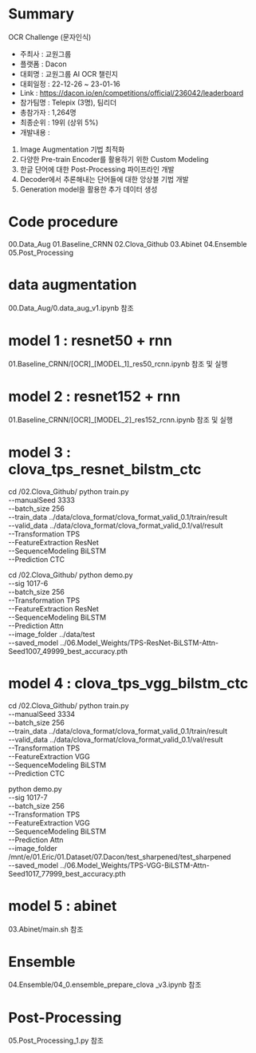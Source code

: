 # Summary <br>

OCR Challenge (문자인식)
- 주최사 : 교원그룹
- 플랫폼 : Dacon
- 대회명 : 교원그룹 AI OCR 챌린지
- 대회일정 : 22-12-26 ~ 23-01-16
- Link : https://dacon.io/en/competitions/official/236042/leaderboard
- 참가팀명 : Telepix (3명), 팀리더
- 총참가자 : 1,264명
- 최종순위 : 19위 (상위 5%)
- 개발내용 :
1. Image Augmentation 기법 최적화
2. 다양한 Pre-train Encoder를 활용하기 위한 Custom Modeling
3. 한글 단어에 대한 Post-Processing 파이프라인 개발
4. Decoder에서 추론해내는 단어들에 대한 앙상블 기법 개발
5. Generation model을 활용한 추가 데이터 생성


# Code procedure
00.Data_Aug
01.Baseline_CRNN
02.Clova_Github
03.Abinet
04.Ensemble
05.Post_Processing


# data augmentation
00.Data_Aug/0.data_aug_v1.ipynb 참조 


# model 1 : resnet50 + rnn
01.Baseline_CRNN/[OCR]_[MODEL_1]_res50_rcnn.ipynb 참조 및 실행 

# model 2 : resnet152 + rnn 
01.Baseline_CRNN/[OCR]_[MODEL_2]_res152_rcnn.ipynb 참조 및 실행 

# model 3 : clova_tps_resnet_bilstm_ctc
cd /02.Clova_Github/
python train.py \
--manualSeed 3333 \
--batch_size 256 \
--train_data ../data/clova_format/clova_format_valid_0.1/train/result \
--valid_data ../data/clova_format/clova_format_valid_0.1/val/result \
--Transformation TPS \
--FeatureExtraction ResNet \
--SequenceModeling BiLSTM \
--Prediction CTC


cd /02.Clova_Github/
python demo.py \
--sig 1017-6 \
--batch_size 256 \
--Transformation TPS \
--FeatureExtraction ResNet \
--SequenceModeling BiLSTM \
--Prediction Attn \
--image_folder ../data/test \
--saved_model ../06.Model_Weights/TPS-ResNet-BiLSTM-Attn-Seed1007_49999_best_accuracy.pth

# model 4 : clova_tps_vgg_bilstm_ctc

cd /02.Clova_Github/
python train.py \
--manualSeed 3334 \
--batch_size 256 \
--train_data ../data/clova_format/clova_format_valid_0.1/train/result \
--valid_data ../data/clova_format/clova_format_valid_0.1/val/result \
--Transformation TPS \
--FeatureExtraction VGG \
--SequenceModeling BiLSTM \
--Prediction CTC

python demo.py \
--sig 1017-7 \
--batch_size 256 \
--Transformation TPS \
--FeatureExtraction VGG \
--SequenceModeling BiLSTM \
--Prediction Attn \
--image_folder /mnt/e/01.Eric/01.Dataset/07.Dacon/test_sharpened/test_sharpened \
--saved_model ../06.Model_Weights/TPS-VGG-BiLSTM-Attn-Seed1017_77999_best_accuracy.pth

# model 5 : abinet 
03.Abinet/main.sh 참조


# Ensemble 
04.Ensemble/04_0.ensemble_prepare_clova _v3.ipynb 참조 


# Post-Processing
05.Post_Processing_1.py 참조 


